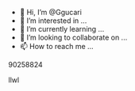 - 👋 Hi, I’m @Ggucari
- 👀 I’m interested in ...
- 🌱 I’m currently learning ...
- 💞️ I’m looking to collaborate on ...
- 📫 How to reach me ...

<!---
Ggucari/Ggucari is a ✨ special ✨ repository because its `README.md` (this file) appears on your GitHub profile.
You can click the Preview link to take a look at your changes.
--->90258824
llwl
